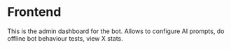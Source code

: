 # Frontend

This is the admin dashboard for the bot. Allows to configure AI prompts, do offline bot behaviour tests, view X stats.